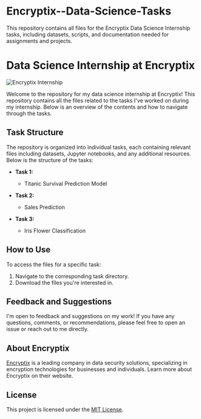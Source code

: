 # Encryptix--Data-Science-Tasks
This repository contains all files for the Encryptix Data Science Internship tasks, including datasets, scripts, and documentation needed for assignments and projects.
# Data Science Internship at Encryptix
<div align="left">
  <img src="https://github.com/Sumitk874/Encryptix/assets/69776082/ec181e8b-6e95-46cc-b9ff-5bcb7f3be0b6" alt="Encryptix Internship" />
</div>

Welcome to the repository for my data science internship at Encryptix! This repository contains all the files related to the tasks I've worked on during my internship. Below is an overview of the contents and how to navigate through the tasks.

## Task Structure

The repository is organized into individual tasks, each containing relevant files including datasets, Jupyter notebooks, and any additional resources. Below is the structure of the tasks:

- **Task 1:**
  - Titanic Survival Prediction Model
  
- **Task 2:**
  - Sales Prediction
  
- **Task 3:**
  - Iris Flower Classification


## How to Use

To access the files for a specific task:

1. Navigate to the corresponding task directory.
2. Download the files you're interested in.


## Feedback and Suggestions

I'm open to feedback and suggestions on my work! If you have any questions, comments, or recommendations, please feel free to open an issue or reach out to me directly.

## About Encryptix

[Encryptix](https://encryptix.in/) is a leading company in data security solutions, specializing in encryption technologies for businesses and individuals. Learn more about Encryptix on their website.

## License

This project is licensed under the [MIT License](LICENSE).
